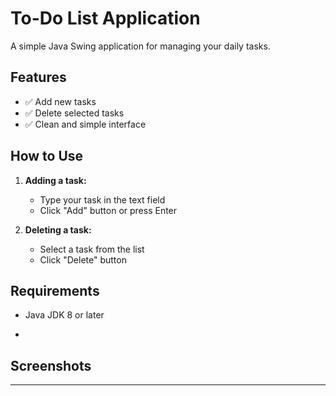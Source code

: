 # To-Do List Application

A simple Java Swing application for managing your daily tasks.

## Features

- ✅ Add new tasks
- ✅ Delete selected tasks
- ✅ Clean and simple interface


## How to Use

1. **Adding a task:**
   - Type your task in the text field
   - Click "Add" button or press Enter

2. **Deleting a task:**
   - Select a task from the list
   - Click "Delete" button

## Requirements

- Java JDK 8 or later

- 

## Screenshots

---
